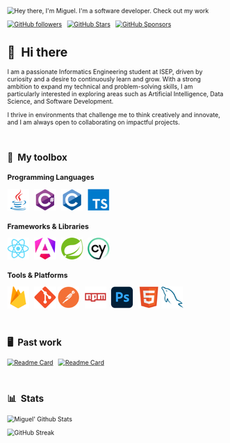 ![Hey there, I'm Miguel. I'm a software developer. Check out my work](https://github.com/MiguelCardoso77/MiguelCardoso77/raw/master/header.gif)

[![GitHub followers](https://img.shields.io/github/followers/MiguelCardoso77?logo=GitHub&style=for-the-badge)](https://github.com/MiguelCardoso77) &nbsp; [![GitHub Stars](https://img.shields.io/github/stars/MiguelCardoso77?logo=github&style=for-the-badge)](https://github.com/MiguelCardoso77) &nbsp; [![GitHub Sponsors](https://img.shields.io/github/sponsors/MiguelCardoso77?color=BF4B8A&logo=githubsponsors&style=for-the-badge&label=Sponsor%20on%20Github)](https://github.com/sponsors/MiguelCardoso77)

# 👋 &nbsp;Hi there

I am a passionate Informatics Engineering student at ISEP, driven by curiosity and a desire to continuously learn and grow. With a strong ambition to expand my technical and problem-solving skills, I am particularly interested in exploring areas such as Artificial Intelligence, Data Science, and Software Development.

I thrive in environments that challenge me to think creatively and innovate, and I am always open to collaborating on impactful projects.

&nbsp;

## 🧰 &nbsp;My toolbox

### Programming Languages  
<img src="https://github.com/devicons/devicon/blob/master/icons/java/java-original.svg" alt="Java" width="50" height="50"/>   
<img src="https://github.com/devicons/devicon/blob/master/icons/csharp/csharp-original.svg" alt="C#" width="50" height="50"/>   
<img src="https://github.com/devicons/devicon/blob/master/icons/c/c-original.svg" alt="C" width="50" height="50"/>   
<img src="https://github.com/devicons/devicon/blob/master/icons/typescript/typescript-original.svg" alt="TypeScript" width="50" height="50"/>  

### Frameworks & Libraries  
<img src="https://github.com/devicons/devicon/blob/master/icons/react/react-original.svg" alt="React Native" width="50" height="50"/>   
<img src="https://github.com/devicons/devicon/blob/master/icons/angular/angular-original.svg" alt="Angular" width="50" height="50"/>   
<img src="https://github.com/devicons/devicon/blob/master/icons/spring/spring-original.svg" alt="Spring" width="50" height="50"/>   
<img src="https://github.com/devicons/devicon/blob/master/icons/cypressio/cypressio-original.svg" alt="Cypress" width="50" height="50"/>  

### Tools & Platforms  
<img src="https://github.com/devicons/devicon/blob/master/icons/firebase/firebase-original.svg" alt="Firebase" width="50" height="50"/>   
<img src="https://github.com/devicons/devicon/blob/master/icons/git/git-original.svg" alt="Git" width="50" height="50"/>
<img src="https://github.com/devicons/devicon/blob/master/icons/postman/postman-original.svg" alt="Postman" width="50" height="50"/>   
<img src="https://github.com/devicons/devicon/blob/master/icons/npm/npm-original-wordmark.svg" alt="npm" width="50" height="50"/>   
<img src="https://github.com/devicons/devicon/blob/master/icons/photoshop/photoshop-original.svg" alt="Photoshop" width="50" height="50"/>   
<img src="https://github.com/devicons/devicon/blob/master/icons/html5/html5-original.svg" alt="HTML5" width="50" height="50"/> 
<img src="https://github.com/devicons/devicon/blob/master/icons/mysql/mysql-original.svg" alt="SQL" width="50" height="50"/>

&nbsp;

## 🖥 &nbsp;Past work

[![Readme Card](https://github-readme-stats.vercel.app/api/pin/?username=MiguelCardoso77&repo=LAPR4&bg_color=0d1116&title_color=ce09ec&text_color=a4aacb&icon_color=007ec6)](https://github.com/MiguelCardoso77/LAPR4) &nbsp; [![Readme Card](https://github-readme-stats.vercel.app/api/pin/?username=MiguelCardoso77&repo=TicTacGlobe&bg_color=0d1116&title_color=ce09ec&text_color=a4aacb&icon_color=007ec6)](https://github.com/MiguelCardoso77/TicTacGlobe)

&nbsp;

## 📊 &nbsp;Stats

![Miguel' Github Stats](https://github-readme-stats.vercel.app/api?username=MiguelCardoso77&hide=contribs,prs&show_icons=true&bg_color=0d1116&title_color=ce09ec&text_color=a4aacb&icon_color=007ec6)

![GitHub Streak](https://github-readme-streak-stats.herokuapp.com/?user=MiguelCardoso77&theme=dark&count_private=true&bg_color=0d1116&title_color=ce09ec&text_color=a4aacb&icon_color=007ec6)
